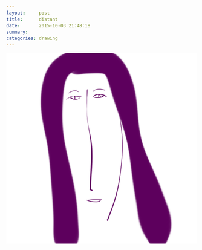 ```yaml
---
layout:     post
title:      distant
date:       2015-10-03 21:48:18
summary:    
categories: drawing
---
```

![distant](/images/diary/distant.png "no even shallow")
